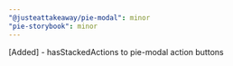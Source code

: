 ```yaml
---
"@justeattakeaway/pie-modal": minor
"pie-storybook": minor
---
```


[Added] - hasStackedActions to pie-modal action buttons
